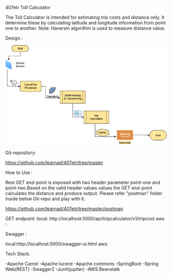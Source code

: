 407etr Toll Calculator

The Toll Calculator is intended for estimating trip costs and distance only.
It determine these by calculating latitude and longitude information from point one to another.
Note: Haversin algorithm is used to measure distance value. 

Design : 

![Toll Calculator Flow](images/tp-design-HLD.png)


Git-repository:

https://github.com/learnad/407etr/tree/master

How to Use :

Rest GET end-point is exposed with two header parameter point-one and point-two.Based on the valid header values values the GET end-point calculates the distance and produce output.
Please refer "postman" folder inside below Git-repo and play with it.

https://github.com/learnad/407etr/tree/master/postman

GET endpoint: 
local: http://localhost:5000/api/tripcalculator/v1/tripcost
aws  :

Swagger : 

local:http://localhost:5000/swagger-ui.html 
aws:

Tech Stack: 

-Apache Camel
-Apache lucene
-Apache commons
-SpringBoot
-Spring Web(REST)
-Swagger2
-Junit(jupiter)
-AWS Beanstalk